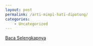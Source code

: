 ```yaml
---
layout: post
permalink: /arti-mimpi-hati-dipotong/
categories:
    - Uncategorized
---
```


[Baca Selengkapnya](/03)